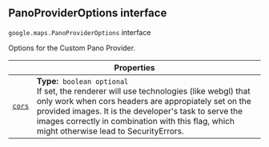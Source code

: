 
<devsite-heading text=" PanoProviderOptions interface" for="PanoProviderOptions" level="h2" link="" toc="" back-to-top=""><h2 id="PanoProviderOptions" is-upgraded="">PanoProviderOptions interface</h2></devsite-heading>
<p>
<code translate="no" dir="ltr"><span itemprop="path">google.maps</span>.<span itemprop="name">PanoProviderOptions</span></code>
interface
</p>
<p>Options for the Custom Pano Provider.</p>
<div class="devsite-table-wrapper"><table class="properties responsive" summary="interface PanoProviderOptions - Properties">
<thead>
<tr><th colspan="2">Properties</th>
</tr></thead>
<tbody>
<tr id="PanoProviderOptions.cors">
<td itemprop="property"><code translate="no" dir="ltr"><a class="secret-link" href="#PanoProviderOptions.cors"><span>cors</span></a></code></td>
<td><div><strong>Type:</strong>&nbsp; <code translate="no" dir="ltr">boolean <span class="optional-type-annotation">optional</span></code></div>
<div class="desc">If set, the renderer will use technologies (like webgl) that only work when cors headers are appropiately set on the provided images. It is the developer's task to serve the images correctly in combination with this flag, which might otherwise lead to SecurityErrors.</div></td>
</tr>
</tbody>
</table></div>
<script src="replace_links.js"></script>
